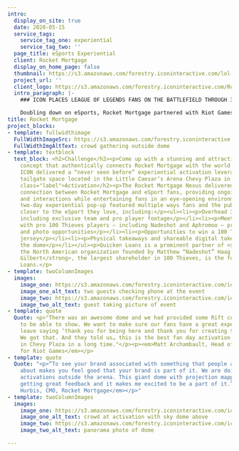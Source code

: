 ```yaml
---
intro:
  display_on_site: true
  date: 2020-05-15
  service_tags:
    service_tag_one: experiential
    service_tag_two: ''
  page_title: eSports Experiential
  client: Rocket Mortgage
  display_on_home_page: false
  thumbnail: https://s3.amazonaws.com/forestry.iconinteractive.com/lol-thumb.jpg
  project_url: ''
  client_logo: https://s3.amazonaws.com/forestry.iconinteractive.com/RocketMortgage.png
  intro_paragraph: |-
    ### ICON PLACES LEAGUE OF LEGENDS FANS ON THE BATTLEFIELD THROUGH 360 PROJECTION AT THE LCS 2019 TAILGATE PARTY

    Doubling down on eSports, Rocket Mortgage partnered with Riot Games to bring League of Legends to Detroit as presenting sponsor of the LCS Summer Finals.
title: Rocket Mortgage
project_blocks:
- template: fullwidthimage
  FullWidthImageSrc: https://s3.amazonaws.com/forestry.iconinteractive.com/icon_rocket_mortgage_outside.jpg
  FullWidthImgAltText: crowd gathering outside dome
- template: textblock
  text_block: <h2>Challenge</h2><p>Come up with a stunning and attractive experiential
    concept that authentically connects Rocket Mortgage with the world of eSports.
    ICON delivered a “never seen before” experiential activation leveraging a 40’x40’
    tailgate space located in the Little Caesar’s Arena Chevy Plaza in Detroit, Michigan.</p><h2
    class="label">Activation</h2><p>The Rocket Mortgage Nexus delivered a genuine
    connection between Rocket Mortgage and eSport fans, providing ongoing dialogue
    and interactions while entertaining fans in an eye-opening environment.</p><p>Our
    two-day experiential pop-up featured multiple ways fans and the public could get
    closer to the eSport they love, including:</p><ul><li><p>Overhead 360 gameplay
    including exclusive team and pro player footage</p></li><li><p>Meet and greets
    with pro 100 Thieves players – including Nadeshot and Aphromoo – provided autograph
    and photo opportunities</p></li><li><p>Opportunities to win a 100 Thieves autographed
    jersey</p></li><li><p>Physical takeaways and shareable digital takeaways throughout
    the dome</p></li></ul><p>Quicken Loans is a prominent partner of <strong>100 Thieves</strong>,
    the North American organization founded by Matthew “Nadeshot” Haag in 2017. <strong>Dan
    Gilbert</strong>, the largest shareholder in 100 Thieves, is the founder of Quicken
    Loans.</p>
- template: twoColumnImages
  images:
    image_one: https://s3.amazonaws.com/forestry.iconinteractive.com/icon_rocket_mortgage_tall_left.jpg
    image_one_alt_text: two guests checking phone at the event
    image_two: https://s3.amazonaws.com/forestry.iconinteractive.com/icon_rocket_mortgage_tall_right.jpg
    image_two_alt_text: guest taking picture of event
- template: quote
  Quote: <p>"There was an awesome dome and we had provided some Rift content for them
    to be able to show. We want to make sure our fans have a great experience and
    leave saying ‘thank you for being here and thank you for creating this experience.’
    We got that. And they told us… this is the best fan day activation we have seen
    in Chevy Plaza in a long time."</p><p><em>Matt Archambault, Head of NA Partnerships
    for Riot Games</em></p>
- template: quote
  Quote: "<p>“To see your brand associated with something that people are so excited
    about makes you feel good that your brand is part of it. We are doing really amazing
    activations outside the arena. This giant dome with projection mapping. We are
    getting great feedback and it makes me excited to be a part of it.”</p><p><em>Casey
    Hurbis, CMO, Rocket Mortgage</em></p>"
- template: twoColumnImages
  images:
    image_one: https://s3.amazonaws.com/forestry.iconinteractive.com/icon_rocket_mortgage_small_left.jpg
    image_one_alt_text: crowd at activation with sky dome above
    image_two: https://s3.amazonaws.com/forestry.iconinteractive.com/icon_rocket_mortgage_small_right.jpg
    image_two_alt_text: panorama photo of dome

---
```

